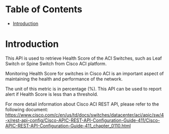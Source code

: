 # Table of Contents
- [Introduction](#introduction)


# Introduction <a name="introduction"></a>
This API is used to retrieve Health Score of the ACI Switches, such as Leaf Switch or Spine Switch from Cisco ACI platform.

Monitoring Health Score for switches in Cisco ACI is an important aspect of maintaining the health and performance of the network.

The unit of this metric is in percentage (%). This API can be used to report alert if Health Score is less than a threshold.

For more detail information about Cisco ACI REST API, please refer to the following document: https://www.cisco.com/c/en/us/td/docs/switches/datacenter/aci/apic/sw/4-x/rest-api-config/Cisco-APIC-REST-API-Configuration-Guide-411/Cisco-APIC-REST-API-Configuration-Guide-411_chapter_0110.html